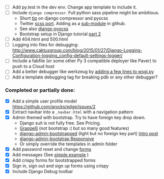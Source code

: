 - [ ] Add py.test in the dev env. Change app template to include it.
- [ ] Include `django compressor`. Full python sass pipeline might be ambitious.
  - Short [tip](http://jamie.curle.io/blog/using-pyscss-django_compressor/) on django compressor and pyscss
  - Twitter [scss port](https://github.com/twbs/bootstrap-sass). Adding as a [sub-module](http://stackoverflow.com/questions/5252450/using-someone-elses-repo-as-a-git-submodule-on-github) in github.
  - See also [django-pyscss](https://github.com/fusionbox/django-pyscss)
  - Bootstrap setup in Django tutorial [part 2](http://www.lasolution.be/blog/using-your-own-flavor-bootstrap-django-project-part-2.html)
- [ ] Add 404.html and 500.html
- [ ] Logging into files for debugging: http://www.caktusgroup.com/blog/2015/01/27/Django-Logging-Configuration-logging_config-default-settings-logger/
- [ ] Include a fabfile (or some other Py 3 compatible deployer like Paver) to push to a Cloud host 
- [ ] Add a better debugger like werkzeug by [adding a few lines to wsgi.py](http://stackoverflow.com/questions/17689797/how-to-use-werkzeug-debugger-in-dotcloud?noredirect=1#comment26054122_17689797)
- [ ] Add a template debugging tag for breaking pdb or any other debugger?

### Completed or partially done:

- [x] Add a simple user profile model <https://github.com/arocks/edge/issues/2>
- [x] Extract navbar into a `_navbar.html` with a navigation pattern
- [x] Admin themed with bootstrap. Try to have foreign key drop down.
  - Django suit is not fully free. See Pricing.
  - [Grappelli](http://grappelliproject.com/) (not bootstrap :( but so many good features)
  - [django-admin-bootstrapped](https://github.com/django-admin-bootstrapped/django-admin-bootstrapped) (light but no foreign key part) [Intro post](https://riccardo.forina.me/bootstrap-your-django-admin-in-3-minutes/)
  - [django-admin-bootstrap Responsive](https://github.com/douglasmiranda/django-admin-bootstrap/)
  - Or simply override the templates in admin folder
- [x] Add password reset and change [forms](http://www.reddit.com/r/django/comments/2hp91t/barebones_django_authentication_for_the/)
- [x] Add messages (See [simple example](http://stackoverflow.com/a/16711962/3107299) )
- [x] Add crispy forms for bootstrapped forms
- [x] Sign in, sign out and sign up forms using crispy
- [x] Include Django Debug toolbar
